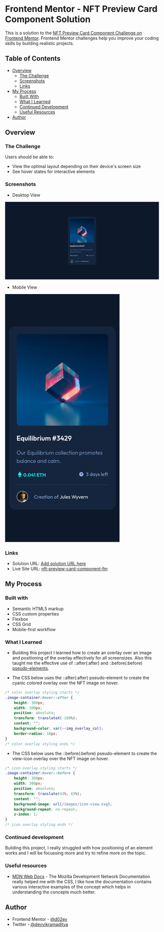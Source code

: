 # Frontend Mentor - NFT Preview Card Component Solution

This is a solution to the [NFT Preview Card Component Challenge on Frontend Mentor](https://www.frontendmentor.io/challenges/nft-preview-card-component-SbdUL_w0U). Frontend Mentor challenges help you improve your coding skills by building realistic projects.

## Table of Contents

- [Overview](#overview)
  - [The Challenge](#the-challenge)
  - [Screenshots](#screenshot)
  - [Links](#links)
- [My Process](#my-process)
  - [Built With](#built-with)
  - [What I Learned](#what-i-learned)
  - [Continued Development](#continued-development)
  - [Useful Resources](#useful-resources)
- [Author](#author)

## Overview

### The Challenge

Users should be able to:

- View the optimal layout depending on their device's screen size
- See hover states for interactive elements

### Screenshots

- Desktop View
  
![desktop view](./screenshot/desktop_ss.png)

- Mobile View

![mobile view](./screenshot/mobile_ss.png)

### Links

- Solution URL: [Add solution URL here](https://your-solution-url.com)
- Live Site URL: [nft-preview-card-component-fm](https://nft-preview-card-component-fm.netlify.app/)

## My Process

### Built with

- Semantic HTML5 markup
- CSS custom properties
- Flexbox
- CSS Grid
- Mobile-first workflow

### What I Learned

- Building this project I learned how to create an overlay over an image and positioning of the overlay effectively for all screensizes. Also this taught me the effective use of ::after(:after) and ::before(:before) [pseudo-elements](https://developer.mozilla.org/en-US/docs/Web/CSS/Pseudo-elements).

- The CSS below uses the ::after(:after) pseudo-element to create the cyanic colored overlay over the NFT image on hover.

```css
/* color overlay styling starts */
.image-container:hover::after {
    height: 300px;
    width: 300px;
    position: absolute;
    transform: translateX(-100%);
    content: "";
    background-color: var(--img_overlay_col);
    border-radius: 10px;
}
/* color overlay styling ends */
```

- The CSS below uses the ::before(:before) pseudo-element to create the view-icon overlay over the NFT image on hover.

```css
/* icon overlay styling starts */
.image-container:hover::before {
    height: 300px;
    width: 300px;
    position: absolute;
    transform: translate(43%, 43%);
    content: "";
    background-image: url(/images/icon-view.svg);
    background-repeat: no-repeat;
    z-index: 1;
}
/* icon overlay styling ends */
```

### Continued development

Building this project, I really struggled with how positioning of an element works and I will be focussing more and try to refine more on the topic.

### Useful resources

- [MDN Web Docs](https://developer.mozilla.org/en-US/) - The Mozilla Development Network Documentation really helped me with the CSS, I like how the documentation contains various interactive examples of the concept which helps in understanding the concepts much better.

## Author

- Frontend Mentor - [@d02ev](https://www.frontendmentor.io/profile/d02ev)
- Twitter - [@devvikramaditya](https://www.twitter.com/devvikramaditya)

